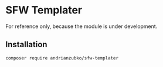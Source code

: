 # SFW Templater

For reference only, because the module is under development.

## Installation

```sh
composer require andrianzubko/sfw-templater
```
